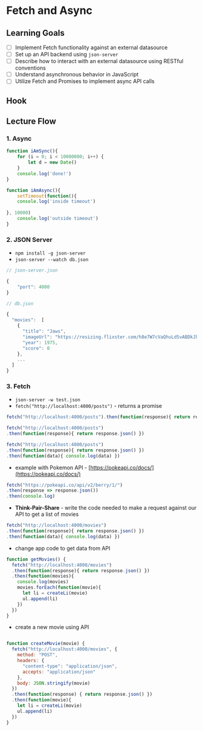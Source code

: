# Fetch and Async
 
## Learning Goals

- [ ] Implement Fetch functionality against an external datasource
- [ ] Set up an API backend using `json-server`
- [ ] Describe how to interact with an external datasource using RESTful conventions
- [ ] Understand asynchronous behavior in JavaScript
- [ ] Utilize Fetch and Promises to implement async API calls

## Hook


## Lecture Flow

### 1. Async

```javascript
function iAmSync(){
    for (i = 0; i < 10000000; i++) {
        let d = new Date()
    }
    console.log('done!')
}
```

```javascript
function iAmAsync(){
    setTimeout(function(){
    console.log('inside timeout')
    
}, 10000)
    console.log('outside timeout')
}
```

### 2. JSON Server

* `npm install -g json-server`
* `json-server --watch db.json`


```javascript
// json-server.json

{
    "port": 4000
}
```

```javascript
// db.json

{
  "movies":  [
    {
      "title": "Jaws",
      "imageUrl": "https://resizing.flixster.com/h8e7W7cVaQhuLdSvABDkJk6r5sc=/206x305/v1.bTsxMTE2NjE5OTtqOzE4MzU0OzEyMDA7ODAwOzEyMDA",
      "year": 1975,
      "score": 0
    },
    ...
  ]
}
```

### 3. Fetch

* `json-server -w test.json`
* `fetch("http://localhost:4000/posts")` - returns a promise

```javascript
fetch("http://localhost:4000/posts").then(function(response){ return response.json() })
```

```javascript
fetch("http://localhost:4000/posts")
.then(function(response){ return response.json() })
```

```javascript
fetch("http://localhost:4000/posts")
.then(function(response){ return response.json() })
.then(function(data){ console.log(data) })
```

* example with Pokemon API - [https://pokeapi.co/docs/](https://pokeapi.co/docs/)

```javascript
fetch("https://pokeapi.co/api/v2/berry/1/")
.then(response => response.json())
.then(console.log)
```

* **Think-Pair-Share** - write the code needed to make a request against our API to get a list of movies

```javascript
fetch("http://localhost:4000/movies")
.then(function(response){ return response.json() })
.then(function(data){ console.log(data) })
```

* change app code to get data from API

```javascript
function getMovies() {
  fetch("http://localhost:4000/movies")
  .then(function(response){ return response.json() })
  .then(function(movies){ 
    console.log(movies)
    movies.forEach(function(movie){
      let li = createLi(movie)
      ul.append(li)
    })
  })
}
```

* create a new movie using API

```javascript

function createMovie(movie) {
  fetch("http://localhost:4000/movies", {
    method: "POST",
    headers: {
      "content-type": "application/json",
      accepts: "application/json"
    },
    body: JSON.stringify(movie)
  })
  .then(function(response) { return response.json() })
  .then(function(movie){
    let li = createLi(movie)
    ul.append(li)
  })
}
```